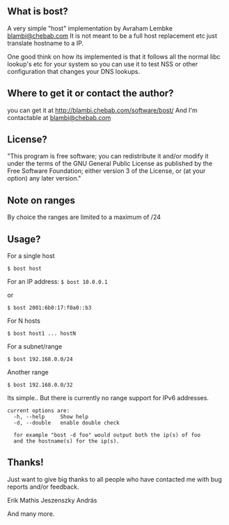 ## What is bost?
   A very simple "host" implementation by Avraham Lembke <blambi@chebab.com>
   It is not meant to be a full host replacement etc just translate hostname
   to a IP.
   
   One good think on how its implemented is that it follows all the
   normal libc lookup's etc for your system so you can use it to test
   NSS or other configuration that changes your DNS lookups.

## Where to get it or contact the author?
   you can get it at http://blambi.chebab.com/software/bost/
   And I'm contactable at blambi@chebab.com

## License?
   "This program is free software; you can redistribute it and/or modify
   it under the terms of the GNU General Public License as published by
   the Free Software Foundation; either version 3 of the License, or
   (at your option) any later version."

## Note on ranges
   By choice the ranges are limited to a maximum of /24

## Usage?

   For a single host

   `$ bost host`

   For an IP address:
   `$ bost 10.0.0.1`

   or
   
   `$ bost 2001:6b0:17:f0a0::b3`

   For N hosts
   
   `$ bost host1 ... hostN`

   For a subnet/range
   
   `$ bost 192.168.0.0/24`
  
   Another range
   
   `$ bost 192.168.0.0/32`

   Its simple..
   But there is currently no range support for IPv6 addresses.

    current options are:
      -h, --help     Show help
      -d, --double   enable double check
     
      for example "bost -d foo" would output both the ip(s) of foo
      and the hostname(s) for the ip(s).
     
## Thanks!  
   Just want to give big thanks to all people who have
   contacted me with bug reports and/or feedback.

   Erik Mathis
   Jeszenszky András

   And many more.

